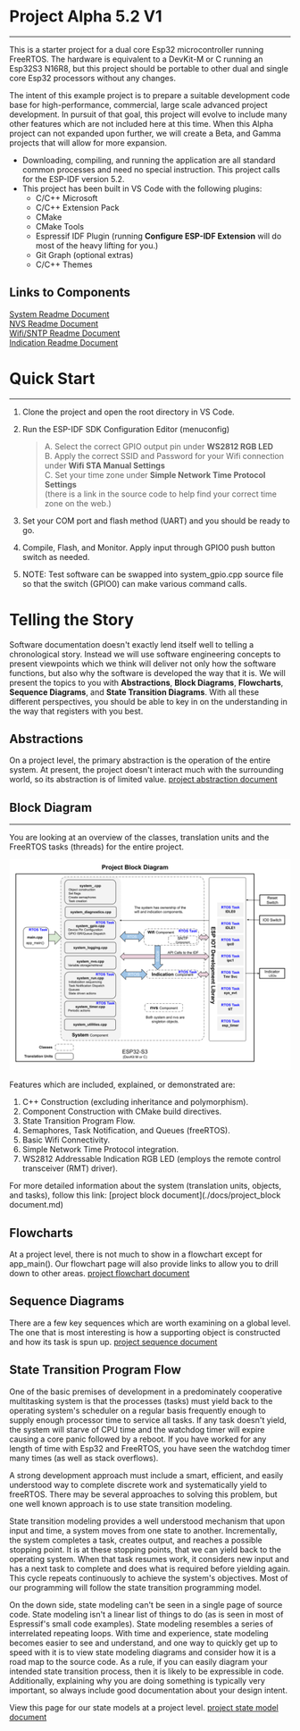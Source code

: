 # Project Alpha 5.2 V1
---
This is a starter project for a dual core Esp32 microcontroller running FreeRTOS.  The hardware is equivalent to a DevKit-M or C running an Esp32S3 N16R8, but this project should be portable to other dual and single core Esp32 processors without any changes.

The intent of this example project is to prepare a suitable development code base for high-performance, commercial, large scale advanced project development. In pursuit of that goal, this project will evolve to include many other features which are not included here at this time. When this Alpha project can not expanded upon further, we will create a Beta, and Gamma projects that will allow for more expansion.

* Downloading, compiling, and running the application are all standard common processes and need no special instruction.  This project calls for the ESP-IDF version 5.2.
* This project has been built in VS Code with the following plugins:
  * C/C++ Microsoft
  * C/C++ Extension Pack
  * CMake
  * CMake Tools
  * Espressif IDF Plugin (running **Configure ESP-IDF Extension** will do most of the heavy lifting for you.)
  * Git Graph (optional extras)
  * C/C++ Themes
  
## Links to Components    
[System Readme Document](./main/docs/README.md)  
[NVS Readme Document](../components/nvs_5.2/README.md)  
[Wifi/SNTP Readme Document](../components/wifi_5.2/README.md)  
[Indication Readme Document](../components/indication_ws2812_5.2/README.md)  


# Quick Start
---
1) Clone the project and open the root directory in VS Code.  
2) Run the ESP-IDF SDK Configuration Editor (menuconfig)  

    >A. Select the correct GPIO output pin under **WS2812 RGB LED**  
    >B. Apply the correct SSID and Password for your Wifi connection under **Wifi STA Manual Settings**  
    >C. Set your time zone under **Simple Network Time Protocol Settings**  
            (there is a link in the source code to help find your correct time zone on the web.)  

3) Set your COM port and flash method (UART) and you should be ready to go.  
4) Compile, Flash, and Monitor.  Apply input through GPIO0 push button switch as needed.
5) NOTE: Test software can be swapped into system_gpio.cpp source file so that the switch (GPIO0) can make various command calls.  

# Telling the Story
Software documentation doesn't exactly lend itself well to telling a chronological story.  Instead we will use software engineering concepts to present viewpoints which we think will deliver not only how the software functions, but also why the software is developed the way that it is.   We will present the topics to you with **Abstractions**, **Block Diagrams**, **Flowcharts**, **Sequence Diagrams**, and **State Transition Diagrams**.  With all these different perspectives, you should be able to key in on the understanding in the way that registers with you best.

## Abstractions  
On a project level, the primary abstraction is the operation of the entire system.  At present, the project doesn't interact much with the surrounding world, so its abstraction is of limited value.  [project abstraction document](./docs/project_abstractions.md)

## Block Diagram
---
You are looking at an overview of the classes, translation units and the FreeRTOS tasks (threads) for the entire project.  

![project block diagram](./docs/drawings/project_block.svg)  

Features which are included, explained, or demonstrated are:
1. C++ Construction (excluding inheritance and polymorphism).
2. Component Construction with CMake build directives.
3. State Transition Program Flow.
4. Semaphores, Task Notification, and Queues (freeRTOS).
5. Basic Wifi Connectivity.
6. Simple Network Time Protocol integration.
7. WS2812 Addressable Indication RGB LED (employs the remote control transceiver (RMT) driver).

For more detailed information about the system (translation units, objects, and tasks), follow this link:  [project block document](./docs/project_block document.md)

## Flowcharts  
At a project level, there is not much to show in a flowchart except for app_main().  Our flowchart page will also provide links to allow you to drill down to other areas.  [project flowchart document](./docs/project_flowcharts.md)

## Sequence Diagrams  
There are a few key sequences which are worth examining on a global level.  The one that is most interesting is how a supporting object is constructed and how its task is spun up.    [project sequence document](./docs/project_sequences.md)

## State Transition Program Flow
One of the basic premises of development in a predominately cooperative multitasking system is that the processes (tasks) must yield back to the operating system's scheduler on a regular basis frequently enough to supply enough processor time to service all tasks.   If any task doesn't yield, the system will starve of CPU time and the watchdog timer will expire causing a core panic followed by a reboot.  If you have worked for any length of time with Esp32 and FreeRTOS, you have seen the watchdog timer many times (as well as stack overflows).

A strong development approach must include a smart, efficient, and easily understood way to complete discrete  work and systematically yield to freeRTOS.  There may be several approaches to solving this problem, but one well known approach is to use state transition modeling.

State transition modeling provides a well understood mechanism that upon input and time, a system moves from one state to another.  Incrementally, the system completes a task, creates output, and reaches a possible stopping point.   It is at these stopping points, that we can yield back to the operating system.  When that task resumes work, it considers new input and has a next task to complete and does what is required before yielding again.  This cycle repeats continuously to achieve the system's objectives.  Most of our programming will follow the state transition programming model.

On the down side, state modeling can't be seen in a single page of source code.  State modeling isn't a linear list of things to do (as is seen in most of Espressif's small code examples).  State modeling resembles a series of interrelated repeating loops.  With time and experience, state modeling becomes easier to see and understand, and one way to quickly get up to speed with it is to view state modeling diagrams and consider how it is a road map to the source code.  As a rule, if you can easily diagram your intended state transition process, then it is likely to be expressible in code.   Additionally, explaining why you are doing something is typically very important, so always include good documentation about your design intent.

View this page for our state models at a project level.  [project state model document](./docs/project_state_models.md)